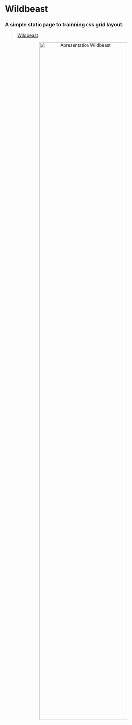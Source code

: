 # Wildbeast

### A simple static page to trainning css grid layout.

> [Wildbeast](https://lucasheverton.github.io/wildbeast/)

<div align="center">
  <img width="75%" src="./wildbeast.gif" alt="Apresentation Wildbeast" title="Apresentation Wildbeast"/>
</div>

